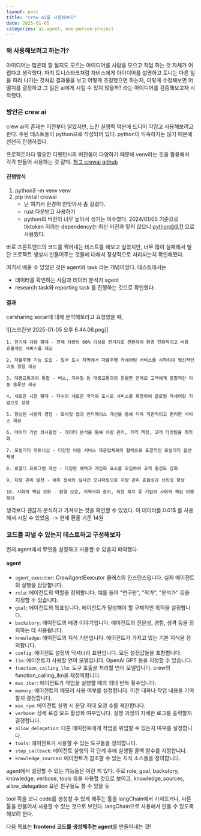 ```yaml
---
layout: post
title: "crew ai를 사용해보자"
date: 2025-01-05
categories: ai-agent, one-person-project
---
```


### 왜 사용해보려고 하는가?
아이디어는 많은데 잘 될지도 모르는 아이디어를 사람을 모으고 작업 하는 것 자체가 어렵다고 생각했다. 마치 토니스타크처럼 자비스에게 아이디어를 설명하고 토니는 다른 일을 하러 나가는 것처럼 결과물을 보고 어떻게 조정했으면 하는지, 이렇게 수정해보면 어떨지를 결정하고 그 일은 ai에게 시킬 수 있지 않을까? 라는 아이디어를 검증해보고자 시작했다.
### 방안은 crew ai
crew ai의 존재는 이전부터 알았지만, 느린 실행력 덕분에 드디어 각잡고 사용해보려고 한다.
주된 테스트들이 python으로 작성되어 있다. python이 익숙하지는 않기 때문에 천천히 진행하겠다.

프로젝트마다 필요한 디펜던시의 버전들이 다양하기 때문에 venv라는 것을 활용해서 각각 만들어 사용하는 것 같다.
[참고 crewai github](https://github.com/crewAIInc/crewAI)
#### 진행방식
1. python3 -m venv venv
2. pip install crewai
	- 난 여기서 환경이 안맞아서 좀 걸렸다.
	- rust 다운받고 사용하기
	- python의 버전이 너무 높아서 생기는 이슈였다. 2024/01/05 기준으로 tiktoken 이라는 dependency는 최신 버전과 맞지 않으니 python@3.11 으로 사용했다.

바로 프론트엔드의 코드를 찍어내는 테스트를 해보고 싶었지만, 너무 많이 실패해서 일단 프로젝트 생성시 만들어주는 것들에 대해서 정상적으로 처리되는지 확인해봤다.

여기서 배울 수 있었던 것은 agent와 task 라는 개념이었다.
테스트에서는 
- 데이터를 확인하는 사람과 데이터 분석가 agent
- research task와 reporting task
를 진행하는 것으로 확인했다.
#### 결과
carsharing socar에 대해 분석해보라고 요청했을 때,

![[스크린샷 2025-01-05 오후 6.44.06.png]]

```
1. 전기차 차량 확대 - 전체 차량의 60% 이상을 전기차로 전환하여 환경 친화적이고 비용 효율적인 서비스를 제공

2. 자율주행 기능 도입 - 일부 도시 지역에서 자율주행 카셰어링 서비스를 시작하여 혁신적인 이동 경험 제공

3. 대중교통과의 통합 - 버스, 지하철 등 대중교통과의 원활한 연계로 고객에게 종합적인 이동 솔루션 제공

4. 새로운 시장 확대 - 다수의 새로운 국가와 도시로 서비스를 확장하여 글로벌 카셰어링 기업으로 성장

5. 향상된 사용자 경험 - 모바일 앱과 인터페이스 개선을 통해 더욱 직관적이고 편리한 서비스 제공

6. 데이터 기반 의사결정 - 데이터 분석을 통해 차량 관리, 가격 책정, 고객 타겟팅을 최적화

7. 모빌리티 파트너십 - 다양한 이동 서비스 제공업체와의 협력으로 포괄적인 모빌리티 옵션 제공

8. 로열티 프로그램 개선 - 다양한 혜택과 게임화 요소를 도입하여 고객 충성도 강화

9. 차량 관리 발전 - 예측 정비와 실시간 모니터링으로 차량 관리 효율성과 신뢰성 향상

10. 사회적 책임 강화 - 환경 보호, 지역사회 참여, 직원 복지 등 기업의 사회적 책임 이행 확대
```
생각보다 괜찮게 분석하고 가져오는 것을 확인할 수 있었다.
이 데이터를 0.01$ 를 사용해서 시킬 수 있었음. -> 현재 환율 기준 14원

### 코드를 짜낼 수 있는지 테스트하고 구성해보자
먼저 agent에서 무엇을 설정하고 사용할 수 있을지 파악했다.
#### agent
- `agent_executor`: CrewAgentExecutor 클래스의 인스턴스입니다. 실제 에이전트의 실행을 담당합니다.
- `role`: 에이전트의 역할을 정의합니다. 예를 들어 "연구원", "작가", "분석가" 등을 지정할 수 있습니다.
- `goal`: 에이전트의 목표입니다. 에이전트가 달성해야 할 구체적인 목적을 설정합니다.
- `backstory`: 에이전트의 배경 이야기입니다. 에이전트의 전문성, 경험, 성격 등을 정의하는 데 사용됩니다.
- `knowledge`: 에이전트의 지식 기반입니다. 에이전트가 가지고 있는 기본 지식을 정의합니다.
- `config`: 에이전트 설정의 딕셔너리 표현입니다. 모든 설정값들을 포함합니다.
- `llm`: 에이전트가 사용할 언어 모델입니다. OpenAI GPT 등을 지정할 수 있습니다.
- `function_calling_llm`: 도구 호출을 처리할 언어 모델입니다. crew의 function_calling_llm을 재정의합니다.
- `max_iter`: 에이전트가 작업을 실행할 때의 최대 반복 횟수입니다.
- `memory`: 에이전트의 메모리 사용 여부를 설정합니다. 이전 대화나 작업 내용을 기억할지 결정합니다.
- `max_rpm`: 에이전트 실행 시 분당 최대 요청 수를 제한합니다.
- `verbose`: 상세 로깅 모드 활성화 여부입니다. 실행 과정의 자세한 로그를 출력할지 결정합니다.
- `allow_delegation`: 다른 에이전트에게 작업을 위임할 수 있는지 여부를 설정합니다.
- `tools`: 에이전트가 사용할 수 있는 도구들을 정의합니다.
- `step_callback`: 에이전트 실행의 각 단계 후에 실행될 콜백 함수를 지정합니다.
- `knowledge_sources`: 에이전트가 참조할 수 있는 지식 소스들을 정의합니다.

agent에서 설정할 수 있는 기능들은 이런 게 있다.
주로 role, goal, backstory, knowledge, verbose, tools 등을 사용할 것으로 보이고,
knowledge_sources, allow_delegation 요런 친구들도 쓸 수 있을 듯

tool 쪽을 보니 code를 생성할 수 있게 해주는 툴을 langChain에서 가져오거나, 다른 툴을 만들어서 사용할 수 있는 것으로 보인다. langChain으로 사용해서 만들 수 있도록 해보려 한다.

다음 목표는 **frontend 코드를 생성해주는 agent**를 만들어내는 것!